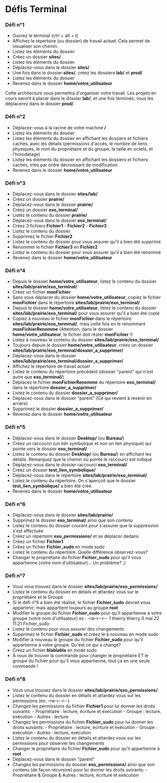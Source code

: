 # Défis Terminal

### Défi n°1
- Ouvrez le terminal (ctrl + alt + t)
- Affichez le répertoire (ou dossier) de travail actuel. Cela permet de visualiser son chemin.
- Listez les éléments du dossier
- Créez un dossier **sites/**
- Listez les éléments du dossier
- Déplacez-vous dans le dossier **sites/**
- Une fois dans le dossier **sites/**, créez les dossiers **lab/** et **prod/**
- Listez les éléments du dossier
- Revenez dans le dossier **home/votre_utilisateur**

Cette architecture vous permettra d'organiser votre travail. Les projets en cours seront à placer dans le dossier **lab/**, et une fois terminés, vous les déplacerez dans le dossier **prod/**.

### Défi n°2
- Déplacez-vous à la racine de votre machine **/**
- Listez les éléments du dossier
- Listez les éléments du dossier en affichant les dossiers et fichiers cachés, avec les détails (permissions d'accès, le nombre de liens physiques, le nom du propriétaire et du groupe, la taille en octets, et l'horodatage)
- Listez les éléments du dossier en affichant les dossiers et fichiers cachés, triés par ordre décroissant de modification
- Revenez dans le dossier **home/votre_utilisateur**

### Défi n°3
- Déplacez-vous dans le dossier **sites/lab/**
- Créez un dossier **prairie/**
- Déplacez-vous dans le dossier **prairie/**
- Créez un dossier **exo_terminal/**
- Listez le contenu du dossier **prairie/**
- Déplacez-vous dans le dossier **exo_terminal/**
- Créez 3 fichiers **Fichier1** - **Fichier2** - **Fichier3**
- Listez le contenu du dossier
- Supprimez le fichier **Fichier2**
- Listez le contenu du dossier pour vous assurer qu'il a bien été supprimé
- Renommer le fichier **Fichier3** en **Fichier2**
- Listez le contenu du dossier pour vous assurer qu'il a bien été renommé
- Revenez dans le dossier **home/votre_utilisateur**

### Défi n°4
- Depuis le dossier **home/votre_utilisateur**, listez le contenu du dossier **sites/lab/prairie/exo_terminal/**
- Créez un fichier **monFichier**
- Sans vous déplacer du dossier **home/votre_utilisateur**, copiez le fichier **monFichier** dans le répertoire **sites/lab/prairie/exo_terminal/**
- Depuis le dossier **home/votre_utilisateur**, listez le contenu du dossier **sites/lab/prairie/exo_terminal/** pour vous assurer qu'il a bien été copié
- Copiez à nouveau le fichier **monFichier** dans le répertoire **sites/lab/prairie/exo_terminal/**, mais cette fois en le renommant **monFichierRenomme** (Attention, dans le dossier **home/votre_utilisateur**, le fichier doit rester **monFichier** !)
- Listez à nouveau le contenu du dossier **sites/lab/prairie/exo_terminal/**
- Toujours depuis le dossier **home/votre_utilisateur**, créez un dossier **sites/lab/prairie/exo_terminal/dossier_a_supprimer/**
- Déplacez-vous dans le dossier **sites/lab/prairie/exo_terminal/dossier_a_supprimer/**
- Affichez le répertoire de travail actuel
- Listez le contenu du répertoire précédent (dossier "parent" qui n'est autre que **exo_terminal/**)
- Déplacez le fichier **monFichierRenomme** du répertoire **exo_terminal/** dans le répertoire **dossier_a_supprimer/**
- Listez le contenu du dossier **dossier_a_supprimer/**
- Déplacez-vous dans le dossier "parent" (Ce qui revient à revenir en arrière)
- Supprimez le dossier **dossier_a_supprimer/**
- Revenez dans le dossier **home/votre_utilisateur**

### Défi n°5
- Déplacez-vous dans le dossier **Desktop/** (ou **Bureau/**)
- Créez un raccourci (un lien symbolique et non un lien physique) qui pointe vers le dossier **exo_terminal/**
- Listez le contenu du dossier **Desktop/** (ou **Bureau/**) en affichant les détails. Remarquez que le chemin où pointe le raccourci est indiqué
- Déplacez-vous dans le dossier raccourci **exo_terminal/**
- Créez un dossier **test_lien_symbolique/**
- Déplacez-vous dans le répertoire **sites/lab/prairie/exo_terminal/**
- Listez le contenu du répertoire. On s'aperçoit que le dossier **test_lien_symbolique/** a bien été créé.
- Revenez dans le dossier **home/votre_utilisateur**

### Défi n°6
- Déplacez-vous dans le dossier **sites/lab/prairie/**
- Supprimez le dossier **exo_terminal/** ainsi que son contenu
- Listez le contenu du dossier courant pour s'assurer que la suppression s'est effectuée
- Créez un répertoire **exo_permissions/** et se déplacer dedans
- Créez un fichier **Fichier1**
- Créez un fichier **Fichier_sudo** en mode sudo
- Listez le contenu du répertoire. Quelle différence observez-vous?
- Changer le propriétaire du fichier **Fichier_sudo** pour qu'il vous appartienne (votre nom d'utilisateur)... Un problème? ;)

### Défi n°7
- Vous vous trouvez dans le dossier **sites/lab/prairie/exo_permissions/**
- Listez le contenu du dossier en détails et attardez vous sur le propriétaire et le Groupe
- Si le défi n°6 a bien été réalisé, le fichier **Fichier_sudo** devrait vous appartenir, mais appartient toujours au groupe **root**
- Modifier le groupe du fichier **Fichier_sudo** pour qu'il appartienne à votre groupe (votre nom d'utilisateur)
ex : -rw-r--r-- 1 thierry thierry 0 mai 22 11:21 Fichier_sudo
- Listez le contenu pour vous assurer des changements
- Supprimez le fichier **Fichier_sudo** et créez le à nouveau en mode sudo
- Modifier à nouveau le groupe du fichier **Fichier_sudo** pour qu'il appartienne à votre groupe. Qu'est ce qui a changé?
- Créez un fichier **blablabla** en mode sudo
- À vous de trouver la commande pour changer le propriétaire ET le groupe du fichier pour qu'il vous appartienne, tout ça en une seule commande !

### Défi n°8
- Vous vous trouvez dans le dossier **sites/lab/prairie/exo_permissions/**
- Listez le contenu du dossier en détails et attardez vous sur les permissions (ex: -rw-r--r--)
- Changez les permissions du fichier **Fichier1** pour lui donner les droits suivants:
		- Propriétaire : lecture, écriture et exécution
		- Groupe : lecture, exécution
		- Autres : lecture
- Changez les permissions du fichier **Fichier_sudo** pour lui donner les droits suivants:
		- Propriétaire : lecture, écriture et exécution
		- Groupe : exécution
		- Autres : lecture, exécution
- Listez le contenu du dossier en détails et attardez vous sur les permissions pour observer les changements
- Changer le propriétaire du fichier **Fichier_sudo** pour qu'il appartienne à **root**
- Déplacez-vous dans le dossier "parent"
- Changez les permissions du dossier **exo_permissions/** ainsi que son contenu (de façon récursive) pour lui donner les droits suivants:
		- Propriétaire & Groupe & Autres : lecture, écriture et exécution
